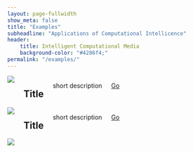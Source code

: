 ```yaml
---
layout: page-fullwidth
show_meta: false
title: "Examples"
subheadline: "Applications of Computational Intellicence"
header:
    title: Intelligent Computational Media
    background-color: "#4286f4;"
permalink: "/examples/"
---
```


<div class="row">
  <div class="large-4 columns">
  <a href="">
    <img src="http://placehold.it/303x170/e05a10/e1e75e&amp;text=Width+303+Pixel">
  </a>
	<h2 class="font-size-h3 t10">Title</h2>
	<p>short description </p>
	<p><a class="button tiny radius" href="">Go</a></p>
  </div>
  <div class="large-4 columns">
        <a href="">
    <img src="http://placehold.it/303x170/e05a10/e1e75e&amp;text=Width+303+Pixel">
  </a>
	<h2 class="font-size-h3 t10">Title</h2>
	<p>short description </p>
	<p><a class="button tiny radius" href="">Go</a></p>
  </div>
  <div class="large-4 columns">
      <img src="http://placehold.it/303x170/fabb00/771e1e&amp;text=Width+303+Pixel">
  </div>
</div>

